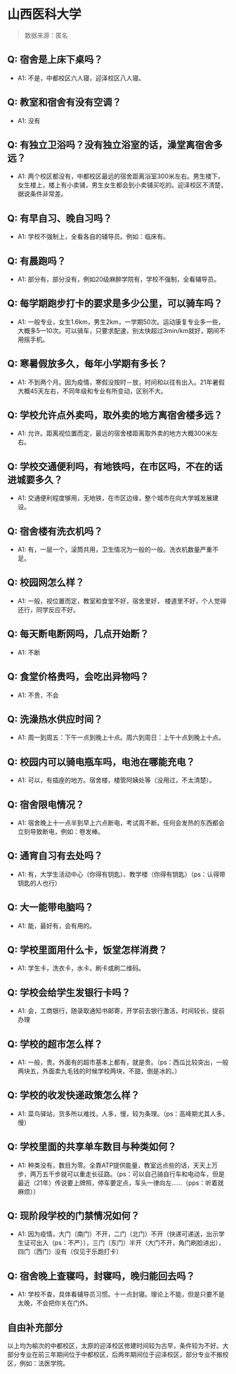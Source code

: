 # 山西医科大学

> 数据来源：匿名

## Q: 宿舍是上床下桌吗？

- A1: 不是，中都校区六人寝，迎泽校区八人寝。

## Q: 教室和宿舍有没有空调？

- A1: 没有

## Q: 有独立卫浴吗？没有独立浴室的话，澡堂离宿舍多远？

- A1: 两个校区都没有，中都校区最远的宿舍距离浴室300米左右。男生楼下，女生楼上，楼上有小卖铺，男生女生都会到小卖铺买吃的。迎泽校区不清楚，据说条件非常差。

## Q: 有早自习、晚自习吗？

- A1: 学校不强制上，全看各自的辅导员。例如：临床有。

## Q: 有晨跑吗？

- A1: 部分有，部分没有，例如20级麻醉学院有，学校不强制，全看辅导员。

## Q: 每学期跑步打卡的要求是多少公里，可以骑车吗？

- A1: 一般专业，女生1.6km，男生2km，一学期50次。运动康复专业多一些，大概多5—10次。可以骑车，只要求配速，别太快超过3min/km就好，期间不用摇手机。

## Q: 寒暑假放多久，每年小学期有多长？

- A1: 不到两个月。因为疫情，寒假没按时－放，时间和以往有出入。21年暑假大概45天左右，不同年级和专业有所变动，区别不大。

## Q: 学校允许点外卖吗，取外卖的地方离宿舍楼多远？

- A1: 允许。距离视位置而定，最远的宿舍楼距离取外卖的地方大概300米左右。

## Q: 学校交通便利吗，有地铁吗，在市区吗，不在的话进城要多久？

- A1: 交通便利程度够用，无地铁，在市区边缘，整个城市在向大学城发展建设。

## Q: 宿舍楼有洗衣机吗？

- A1: 有，一层一个，滚筒共用，卫生情况为一般的一般。洗衣机数量严重不足。

## Q: 校园网怎么样？

- A1: 一般，视位置而定，教室和食堂不好，宿舍里好， 楼道里不好，个人觉得还行，同学反应不好。

## Q: 每天断电断网吗，几点开始断？

- A1: 不断

## Q: 食堂价格贵吗，会吃出异物吗？

- A1: 不贵，不会

## Q: 洗澡热水供应时间？

- A1: 周一到周五：下午一点到晚上十点。周六到周日：上午十点到晚上十点。

## Q: 校园内可以骑电瓶车吗，电池在哪能充电？

- A1: 可以，有插座的地方。宿舍楼，楼管阿姨处等（没用过，不太清楚）。

## Q: 宿舍限电情况？

- A1: 宿舍晚上十一点半到早上六点断电，考试周不断。任何会发热的东西都会立刻导致断电，例如：卷发棒。

## Q: 通宵自习有去处吗？

- A1: 有，大学生活动中心（你得有钥匙）、教学楼（你得有钥匙）（ps：认得带钥匙的人也行）

## Q: 大一能带电脑吗？

- A1: 能，最好有，会有用的。

## Q: 学校里面用什么卡，饭堂怎样消费？

- A1: 学生卡，洗衣卡，水卡。刷卡或刷二维码。

## Q: 学校会给学生发银行卡吗？

- A1: 会，工商银行，随录取通知书邮寄，开学前去银行激活，时间较长，提前办理

## Q: 学校的超市怎么样？

- A1: 一般，贵。外面有的超市基本上都有，就是贵。（ps：西瓜比较突出，一般两块五，外面卖九毛钱的时候学校两块，不甜，倒是冰的。）

## Q: 学校的收发快递政策怎么样？

- A1: 菜鸟驿站，货多所以难找，人多，慢，较为条理。（ps：高峰期尤其人多，慢）

## Q: 学校里面的共享单车数目与种类如何？

- A1: 种类没有，数目为零。全靠ATP提供能量，教室远点些的话，天天上万步，两万五千步就可以重走长征路。（ps：可以自己骑自行车和电动车，但是最近（21年）传说要上牌照，停车要定点，车头一律向左……（pps：听着就麻烦））

## Q: 现阶段学校的门禁情况如何？

- A1: 因为疫情，大门（南门）不开，二门（北门）不开（快递可递送，出示学生证可出入（ps：不严）），三门（东门）半开（大门不开，角门刷脸进出），四门（西门）没有（仅见于乐跑打卡）

## Q: 宿舍晚上查寝吗，封寝吗，晚归能回去吗？

- A1: 学校不查，具体看辅导员习惯。十一点封寝。理论上不能，但是只要不是太晚，不会把你关在门外。

## 自由补充部分

以上均为榆次的中都校区，太原的迎泽校区修建时间较为古早，条件较为不好。大部分专业在前三年期间位于中都校区，后两年期间位于迎泽校区，部分专业不搬校区，例如：法医学院。